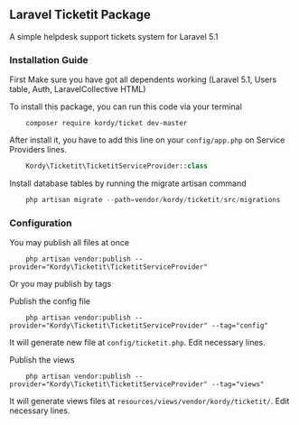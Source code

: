 ## Laravel Ticketit Package
A simple helpdesk support tickets system for Laravel 5.1

### Installation Guide
First Make sure you have got all dependents working (Laravel 5.1, Users table, Auth, LaravelCollective HTML)

To install this package, you can run this code via your terminal
```shell
	composer require kordy/ticket dev-master
```

After install it, you have to add this line on your `config/app.php` on Service Providers lines.
```php
	Kordy\Ticketit\TicketitServiceProvider::class
```

Install database tables by running the migrate artisan command 
```php
	php artisan migrate --path=vendor/kordy/ticketit/src/migrations
```

### Configuration
You may publish all files at once 
```shell
	php artisan vendor:publish --provider="Kordy\Ticketit\TicketitServiceProvider"
```

Or you may publish by tags

Publish the config file
```shell
	php artisan vendor:publish --provider="Kordy\Ticketit\TicketitServiceProvider" --tag="config"
```
It will generate new file at `config/ticketit.php`. Edit necessary lines.

Publish the views
```shell
	php artisan vendor:publish --provider="Kordy\Ticketit\TicketitServiceProvider" --tag="views"
```
It will generate views files at `resources/views/vendor/kordy/ticketit/`. Edit necessary lines.

